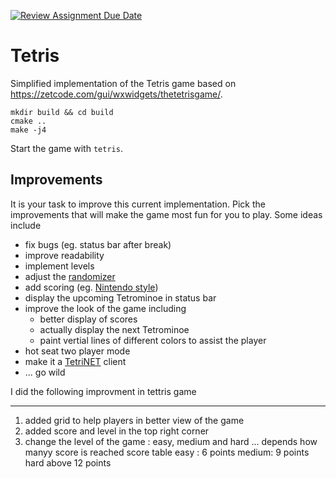 [![Review Assignment Due Date](https://classroom.github.com/assets/deadline-readme-button-24ddc0f5d75046c5622901739e7c5dd533143b0c8e959d652212380cedb1ea36.svg)](https://classroom.github.com/a/-ClAcNUx)

# Tetris

Simplified implementation of the Tetris game based on
https://zetcode.com/gui/wxwidgets/thetetrisgame/.

```shell
mkdir build && cd build
cmake ..
make -j4
```

Start the game with `tetris`.

## Improvements

It is your task to improve this current implementation. Pick the improvements
that will make the game most fun for you to play. Some ideas include

- fix bugs (eg. status bar after break)
- improve readability
- implement levels
- adjust the [randomizer](https://tetris.wiki/Category:Randomizers)
- add scoring (eg.
  [Nintendo style](https://tetris.fandom.com/wiki/Scoring#Original_Nintendo_Scoring_System))
- display the upcoming Tetrominoe in status bar
- improve the look of the game including
  - better display of scores
  - actually display the next Tetrominoe
  - paint vertial lines of different colors to assist the player
- hot seat two player mode
- make it a [TetriNET](https://en.wikipedia.org/wiki/TetriNET) client
- ... go wild

I did the following improvment in tettris game

---

1. added grid to help players in better view of the game
2. added score and level in the top right corner
3. change the level of the game : easy, medium and hard ... depends how manyy score is reached
   score table easy : 6 points
   medium: 9 points
   hard above 12 points
